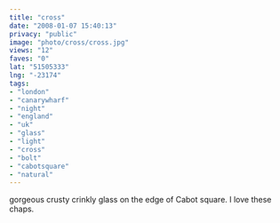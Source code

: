 ```yaml
---
title: "cross"
date: "2008-01-07 15:40:13"
privacy: "public"
image: "photo/cross/cross.jpg"
views: "12"
faves: "0"
lat: "51505333"
lng: "-23174"
tags:
- "london"
- "canarywharf"
- "night"
- "england"
- "uk"
- "glass"
- "light"
- "cross"
- "bolt"
- "cabotsquare"
- "natural"
---
```

gorgeous crusty crinkly glass on the edge of Cabot square. I love these chaps.
